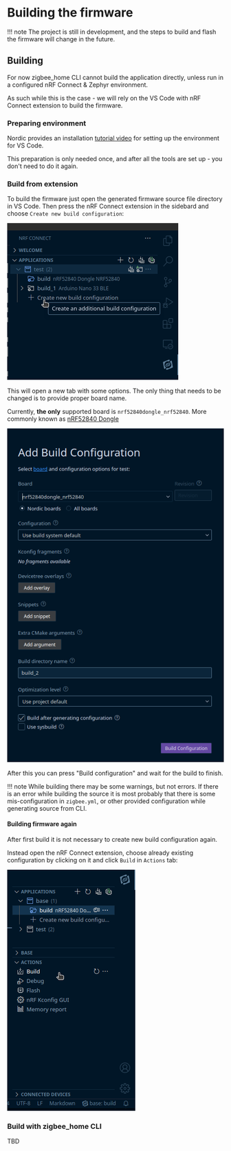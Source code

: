 # Building the firmware

!!! note
    The project is still in development, and the steps to build and flash the firmware will change in the future.

## Building

For now zigbee_home CLI cannot build the application directly, unless run in a configured nRF Connect & Zephyr environment.

As such while this is the case - we will rely on the VS Code with nRF Connect extension to build the firmware.


### Preparing environment
Nordic provides an installation [tutorial video](https://www.youtube.com/watch?v=EAJdOqsL9m8&t=0s) for setting up the environment for VS Code.

This preparation is only needed once, and after all the tools are set up - you don't need to do it again.

### Build from extension

To build the firmware just open the generated firmware source file directory in VS Code.
Then press the nRF Connect extension in the sidebard and choose `Create new build configuration`:

![New build configuration](../img/create_new_build_config.png)

This will open a new tab with some options. The only thing that needs to be changed is to provide proper board name.

Currently, **the only** supported board is `nrf52840dongle_nrf52840`. More commonly known as [nRF52840 Dongle](https://www.nordicsemi.com/Products/Development-hardware/nrf52840-dongle)

![Adjust the board name](../img/new_build_config_params.png)

After this you can press "Build configuration" and wait for the build to finish.

!!! note
    While building there may be some warnings, but not errors. If there is an error while building the source it is most probably that there is some mis-configuration in `zigbee.yml`, or other provided configuration while generating source from CLI.

#### Building firmware again
After first build it is not necessary to create new build configuration again.

Instead open the nRF Connect extension, choose already existing configuration by clicking on it and click `Build` in `Actions` tab:

![Build existing configuration](../img/build.png)

### Build with zigbee_home CLI
TBD
